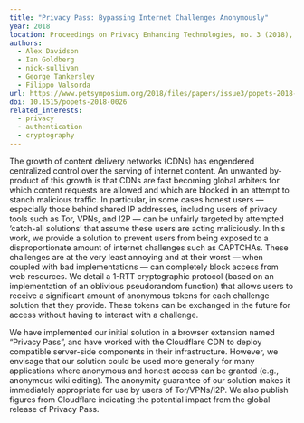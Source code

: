```yaml
---
title: "Privacy Pass: Bypassing Internet Challenges Anonymously"
year: 2018
location: Proceedings on Privacy Enhancing Technologies, no. 3 (2018), pp. 164-180. 2018.
authors:
  - Alex Davidson
  - Ian Goldberg
  - nick-sullivan
  - George Tankersley
  - Filippo Valsorda
url: https://www.petsymposium.org/2018/files/papers/issue3/popets-2018-0026.pdf
doi: 10.1515/popets-2018-0026
related_interests:
  - privacy
  - authentication
  - cryptography
---
```


The growth of content delivery networks (CDNs) has engendered centralized control over the serving of internet content. An unwanted by-product of this growth is that CDNs are fast becoming global arbiters for which content requests are allowed and which are blocked in an attempt to stanch malicious traffic. In particular, in some cases honest users — especially those behind shared IP addresses, including users of privacy tools such as Tor, VPNs, and I2P — can be unfairly targeted by attempted ‘catch-all solutions’ that assume these users are acting maliciously. In this work, we provide a solution to prevent users from being exposed to a disproportionate amount of internet challenges such as CAPTCHAs. These challenges are at the very least annoying and at their worst — when coupled with bad implementations — can completely block access from web resources. We detail a 1-RTT cryptographic protocol (based on an implementation of an oblivious pseudorandom function) that allows users to receive a significant amount of anonymous tokens for each challenge solution that they provide. These tokens can be exchanged in the future for access without having to interact with a challenge. 

We have implemented our initial solution in a browser extension named “Privacy Pass”, and have worked with the Cloudflare CDN to deploy compatible server-side components in their infrastructure. However, we envisage that our solution could be used more generally for many applications where anonymous and honest access can be granted (e.g., anonymous wiki editing). The anonymity guarantee of our solution makes it immediately appropriate for use by users of Tor/VPNs/I2P. We also publish figures from Cloudflare indicating the potential impact from the global release of Privacy Pass.
